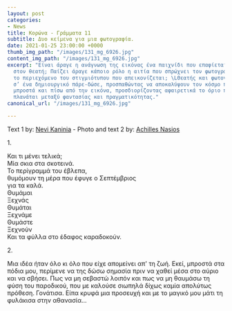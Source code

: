 ```yaml
---
layout: post
categories:
- News
title: Κορώνα - Γράμματα 11
subtitle: Δυο κείμενα για μια φωτογραφία.
date: 2021-01-25 23:00:00 +0000
thumb_img_path: "/images/131_mg_6926.jpg"
content_img_path: "/images/131_mg_6926.jpg"
excerpt: "Είναι άραγε η ανάγνωση της εικόνας ένα παιχνίδι που επαφίεται αποκλειστικά
  στον θεατή; Παίζει άραγε κάποιο ρόλο η αιτία που σπρώχνει τον φωτογράφο να επιλέξει
  το περιεχόμενο του στιγμιότυπου που απεικονίζεται; \LΘεατής και φωτογράφος συνευρίσκονται
  σ’ ένα δημιουργικό πάρε-δώσε, προσπαθώντας να αποκαλύψουν τον κόσμο που υπάρχει
  μπροστά και πίσω από την εικόνα, προσδιορίζοντας αφαιρετικά το όριο που μπορεί να
  πλανάται μεταξύ φαντασίας και πραγματικότητας."
canonical_url: "/images/131_mg_6926.jpg"

---
```

Text 1 by: <a href="https://www.facebook.com/nevi.kaninia" target="blank">Nevi Kaninia</a> - Photo and text 2 by: <a href="https://anikon.org/" target="blank">Achilles Nasios</a>


1\.

Και τι μένει τελικά;  
Mία σκια στα σκοτεινά.  
Το περίγραμμά του έβλεπα,  
θυμόμουν τη μέρα που έφυγε ο Σεπτέμβριος  
για τα καλά.  
Θυμάμαι  
Ξεχνάς  
Θυμάται  
Ξεχνάμε  
Θυμάστε  
Ξεχνούν  
Και τα φύλλα στο έδαφος καραδοκούν.

2\.

Μια ιδέα ήταν όλο κι όλο που είχε απομείνει απ' τη ζωή. Εκεί, μπροστά στα πόδια μου, περίμενε να της δώσω σημασία πριν να χαθεί μέσα στο αύριο και να σβήσει. Πως να μη σεβαστώ λοιπόν και πως να μη θαυμάσω τη φύση του παροδικού, που με καλούσε σιωπηλά δίχως καμία απολύτως πρόθεση. Γονάτισα. Είπα κρυφά μια προσευχή και με το μαγικό μου μάτι τη φυλάκισα στην αθανασία...